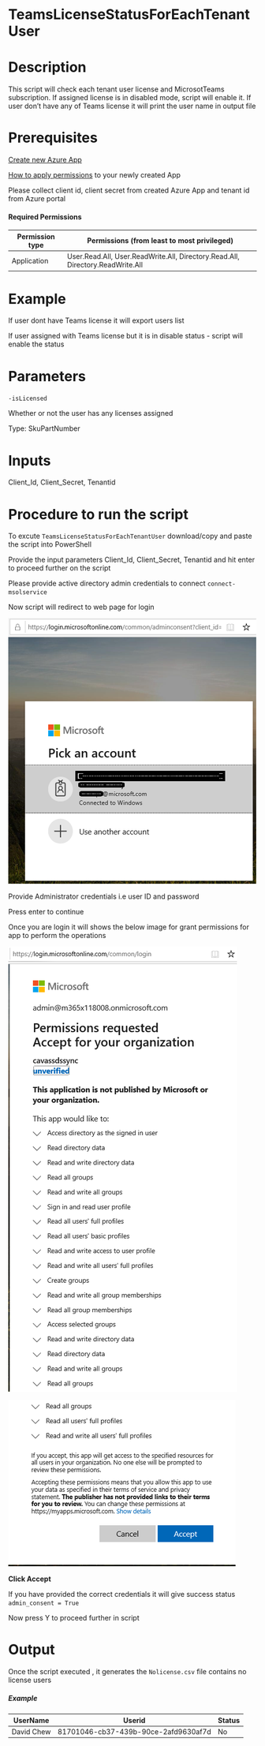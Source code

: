 # TeamsLicenseStatusForEachTenantUser

# Description

This script will check each tenant user license and MicrosotTeams subscription. If assigned license is in disabled mode, script will enable it. If user don’t have any of Teams license it will print the user name in output file

# Prerequisites

[Create new Azure App](https://docs.microsoft.com/en-us/graph/auth-register-app-v2)

[How to apply permissions](https://docs.microsoft.com/en-us/graph/notifications-integration-app-registration) to your newly created App

Please collect client id, client secret from created Azure App and tenant id from Azure portal

#### Required Permissions

|Permission type	|Permissions (from least to most privileged)|
|---|----|
|Application	|User.Read.All, User.ReadWrite.All, Directory.Read.All, Directory.ReadWrite.All|

# Example

If user dont have Teams license it will export users list

If user assigned with Teams license but it is in disable status - script will enable the status

# Parameters

`-isLicensed`

Whether or not the user has any licenses assigned

Type: SkuPartNumber

# Inputs

Client_Id, Client_Secret, Tenantid

# Procedure to run the script
 
   To excute `TeamsLicenseStatusForEachTenantUser` download/copy and paste the script into PowerShell
        
   Provide the input parameters Client_Id, Client_Secret, Tenantid and hit enter to proceed further on the script
   
   Please provide active directory admin credentials to connect `connect-msolservice` 
        
   Now script will redirect to web page for login
        
   ![Signin](https://github.com/Geetha63/MS-Teams-Scripts/blob/master/Images/Siginin.png)
        
   Provide Administrator credentials i.e user ID and password 
        
   Press enter to continue
   
   Once you are login it will shows the below image for grant permissions for app to perform the operations

  ![GrantPermission](https://github.com/Geetha63/MS-Teams-Scripts/blob/master/Images/GrantPermissions.png)	
 
  ![GrantPermission](https://github.com/Geetha63/MS-Teams-Scripts/blob/master/Images/GrantPermissions2.png)
 
 **Click Accept**

 If you have provided the correct credentials it will give success status `admin_consent = True`
 
 Now press Y to proceed further in script

# Output

 Once the script executed , it generates the `Nolicense.csv` file contains no license users

##### Example

|UserName  | Userid  | Status |
|----------|---------|--------|
|David Chew|81701046-cb37-439b-90ce-2afd9630af7d|No|
